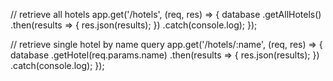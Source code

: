 // retrieve all hotels
app.get('/hotels', (req, res) => {
  database
    .getAllHotels()
    .then(results => {
      res.json(results);
    })
    .catch(console.log);
});

// retrieve single hotel by name query
app.get('/hotels/:name', (req, res) => {
  database
    .getHotel(req.params.name)
    .then(results => {
      res.json(results);
    })
    .catch(console.log);
});
